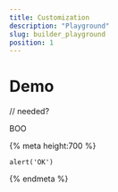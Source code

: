 ```yaml
---
title: Customization
description: "Playground"
slug: builder_playground
position: 1
---
```


# Demo

// needed?

BOO

{% meta height:700 %}
```ts-preview
alert('OK')
```
{% endmeta %}
